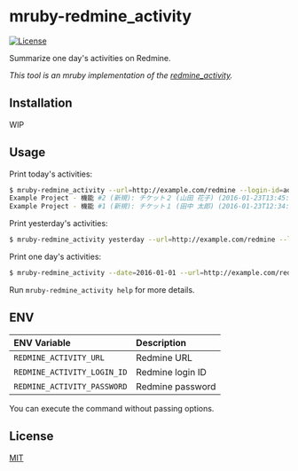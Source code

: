 # mruby-redmine_activity

[![License](https://img.shields.io/badge/license-MIT-blue.svg)](LICENSE)

Summarize one day's activities on Redmine.

*This tool is an mruby implementation of the [redmine_activity](https://github.com/emsk/redmine_activity).*

## Installation

WIP

## Usage

Print today's activities:

```sh
$ mruby-redmine_activity --url=http://example.com/redmine --login-id=admin --password=pass
Example Project - 機能 #2 (新規): チケット２ (山田 花子) (2016-01-23T13:45:12Z)
Example Project - 機能 #1 (新規): チケット１ (田中 太郎) (2016-01-23T12:34:56Z)
```

Print yesterday's activities:

```sh
$ mruby-redmine_activity yesterday --url=http://example.com/redmine --login-id=admin --password=pass
```

Print one day's activities:

```sh
$ mruby-redmine_activity --date=2016-01-01 --url=http://example.com/redmine --login-id=admin --password=pass
```

Run `mruby-redmine_activity help` for more details.

## ENV

| ENV Variable | Description |
| :----------- | :---------- |
| `REDMINE_ACTIVITY_URL` | Redmine URL |
| `REDMINE_ACTIVITY_LOGIN_ID` | Redmine login ID |
| `REDMINE_ACTIVITY_PASSWORD` | Redmine password |

You can execute the command without passing options.

## License

[MIT](LICENSE)
